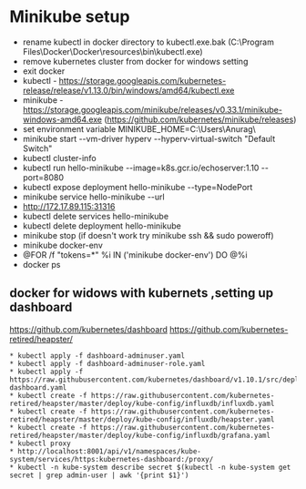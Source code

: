 # Minikube setup

* rename kubectl in docker directory to kubectl.exe.bak (C:\Program Files\Docker\Docker\resources\bin\kubectl.exe)
* remove kubernetes cluster from docker for windows setting
* exit docker
* kubectl - https://storage.googleapis.com/kubernetes-release/release/v1.13.0/bin/windows/amd64/kubectl.exe
* minikube - https://storage.googleapis.com/minikube/releases/v0.33.1/minikube-windows-amd64.exe (https://github.com/kubernetes/minikube/releases)
* set environment variable MINIKUBE_HOME=C:\Users\Anurag\
* minikube start --vm-driver hyperv --hyperv-virtual-switch "Default Switch"
* kubectl cluster-info
* kubectl run hello-minikube --image=k8s.gcr.io/echoserver:1.10 --port=8080
* kubectl expose deployment hello-minikube --type=NodePort
* minikube service hello-minikube --url
* http://172.17.89.115:31316
* kubectl delete services hello-minikube
* kubectl delete deployment hello-minikube
* minikube stop (if doesn't work try minikube ssh && sudo poweroff)
* minikube docker-env
* @FOR /f "tokens=*" %i IN ('minikube docker-env') DO @%i
* docker ps

## docker for widows with kubernets ,setting up dashboard

https://github.com/kubernetes/dashboard
https://github.com/kubernetes-retired/heapster/

```
* kubectl apply -f dashboard-adminuser.yaml
* kubectl apply -f dashboard-adminuser-role.yaml
* kubectl apply -f https://raw.githubusercontent.com/kubernetes/dashboard/v1.10.1/src/deploy/recommended/kubernetes-dashboard.yaml
* kubectl create -f https://raw.githubusercontent.com/kubernetes-retired/heapster/master/deploy/kube-config/influxdb/influxdb.yaml
* kubectl create -f https://raw.githubusercontent.com/kubernetes-retired/heapster/master/deploy/kube-config/influxdb/heapster.yaml
* kubectl create -f https://raw.githubusercontent.com/kubernetes-retired/heapster/master/deploy/kube-config/influxdb/grafana.yaml
* kubectl proxy
* http://localhost:8001/api/v1/namespaces/kube-system/services/https:kubernetes-dashboard:/proxy/
* kubectl -n kube-system describe secret $(kubectl -n kube-system get secret | grep admin-user | awk '{print $1}')
```
